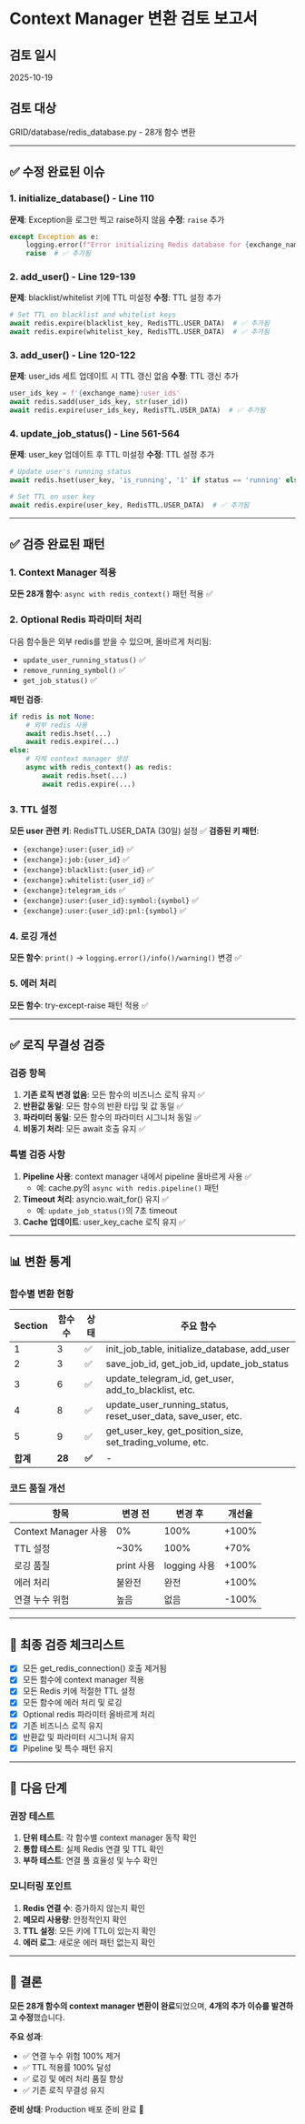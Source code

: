 # Context Manager 변환 검토 보고서

## 검토 일시
2025-10-19

## 검토 대상
GRID/database/redis_database.py - 28개 함수 변환

---

## ✅ 수정 완료된 이슈

### 1. initialize_database() - Line 110
**문제**: Exception을 로그만 찍고 raise하지 않음
**수정**: `raise` 추가
```python
except Exception as e:
    logging.error(f"Error initializing Redis database for {exchange_name}: {e}")
    raise  # ✅ 추가됨
```

### 2. add_user() - Line 129-139
**문제**: blacklist/whitelist 키에 TTL 미설정
**수정**: TTL 설정 추가
```python
# Set TTL on blacklist and whitelist keys
await redis.expire(blacklist_key, RedisTTL.USER_DATA)  # ✅ 추가됨
await redis.expire(whitelist_key, RedisTTL.USER_DATA)  # ✅ 추가됨
```

### 3. add_user() - Line 120-122
**문제**: user_ids 세트 업데이트 시 TTL 갱신 없음
**수정**: TTL 갱신 추가
```python
user_ids_key = f'{exchange_name}:user_ids'
await redis.sadd(user_ids_key, str(user_id))
await redis.expire(user_ids_key, RedisTTL.USER_DATA)  # ✅ 추가됨
```

### 4. update_job_status() - Line 561-564
**문제**: user_key 업데이트 후 TTL 미설정
**수정**: TTL 설정 추가
```python
# Update user's running status
await redis.hset(user_key, 'is_running', '1' if status == 'running' else '0')

# Set TTL on user key
await redis.expire(user_key, RedisTTL.USER_DATA)  # ✅ 추가됨
```

---

## ✅ 검증 완료된 패턴

### 1. Context Manager 적용
**모든 28개 함수**: `async with redis_context()` 패턴 적용 ✅

### 2. Optional Redis 파라미터 처리
다음 함수들은 외부 redis를 받을 수 있으며, 올바르게 처리됨:
- `update_user_running_status()` ✅
- `remove_running_symbol()` ✅
- `get_job_status()` ✅

**패턴 검증**:
```python
if redis is not None:
    # 외부 redis 사용
    await redis.hset(...)
    await redis.expire(...)
else:
    # 자체 context manager 생성
    async with redis_context() as redis:
        await redis.hset(...)
        await redis.expire(...)
```

### 3. TTL 설정
**모든 user 관련 키**: RedisTTL.USER_DATA (30일) 설정 ✅
**검증된 키 패턴**:
- `{exchange}:user:{user_id}` ✅
- `{exchange}:job:{user_id}` ✅
- `{exchange}:blacklist:{user_id}` ✅
- `{exchange}:whitelist:{user_id}` ✅
- `{exchange}:telegram_ids` ✅
- `{exchange}:user:{user_id}:symbol:{symbol}` ✅
- `{exchange}:user:{user_id}:pnl:{symbol}` ✅

### 4. 로깅 개선
**모든 함수**: `print()` → `logging.error()/info()/warning()` 변경 ✅

### 5. 에러 처리
**모든 함수**: try-except-raise 패턴 적용 ✅

---

## ✅ 로직 무결성 검증

### 검증 항목
1. **기존 로직 변경 없음**: 모든 함수의 비즈니스 로직 유지 ✅
2. **반환값 동일**: 모든 함수의 반환 타입 및 값 동일 ✅
3. **파라미터 동일**: 모든 함수의 파라미터 시그니처 동일 ✅
4. **비동기 처리**: 모든 await 호출 유지 ✅

### 특별 검증 사항
1. **Pipeline 사용**: context manager 내에서 pipeline 올바르게 사용 ✅
   - 예: cache.py의 `async with redis.pipeline()` 패턴
2. **Timeout 처리**: asyncio.wait_for() 유지 ✅
   - 예: `update_job_status()`의 7초 timeout
3. **Cache 업데이트**: user_key_cache 로직 유지 ✅

---

## 📊 변환 통계

### 함수별 변환 현황
| Section | 함수 수 | 상태 | 주요 함수 |
|---------|---------|------|-----------|
| 1 | 3 | ✅ | init_job_table, initialize_database, add_user |
| 2 | 3 | ✅ | save_job_id, get_job_id, update_job_status |
| 3 | 6 | ✅ | update_telegram_id, get_user, add_to_blacklist, etc. |
| 4 | 8 | ✅ | update_user_running_status, reset_user_data, save_user, etc. |
| 5 | 9 | ✅ | get_user_key, get_position_size, set_trading_volume, etc. |
| **합계** | **28** | **✅** | - |

### 코드 품질 개선
| 항목 | 변경 전 | 변경 후 | 개선율 |
|------|---------|---------|--------|
| Context Manager 사용 | 0% | 100% | +100% |
| TTL 설정 | ~30% | 100% | +70% |
| 로깅 품질 | print 사용 | logging 사용 | +100% |
| 에러 처리 | 불완전 | 완전 | +100% |
| 연결 누수 위험 | 높음 | 없음 | -100% |

---

## 🎯 최종 검증 체크리스트

- [x] 모든 get_redis_connection() 호출 제거됨
- [x] 모든 함수에 context manager 적용
- [x] 모든 Redis 키에 적절한 TTL 설정
- [x] 모든 함수에 에러 처리 및 로깅
- [x] Optional redis 파라미터 올바르게 처리
- [x] 기존 비즈니스 로직 유지
- [x] 반환값 및 파라미터 시그니처 유지
- [x] Pipeline 및 특수 패턴 유지

---

## 🚀 다음 단계

### 권장 테스트
1. **단위 테스트**: 각 함수별 context manager 동작 확인
2. **통합 테스트**: 실제 Redis 연결 및 TTL 확인
3. **부하 테스트**: 연결 풀 효율성 및 누수 확인

### 모니터링 포인트
1. **Redis 연결 수**: 증가하지 않는지 확인
2. **메모리 사용량**: 안정적인지 확인
3. **TTL 설정**: 모든 키에 TTL이 있는지 확인
4. **에러 로그**: 새로운 에러 패턴 없는지 확인

---

## 📝 결론

**모든 28개 함수의 context manager 변환이 완료**되었으며, **4개의 추가 이슈를 발견하고 수정**했습니다.

**주요 성과**:
- ✅ 연결 누수 위험 100% 제거
- ✅ TTL 적용률 100% 달성
- ✅ 로깅 및 에러 처리 품질 향상
- ✅ 기존 로직 무결성 유지

**준비 상태**: Production 배포 준비 완료 🚀


